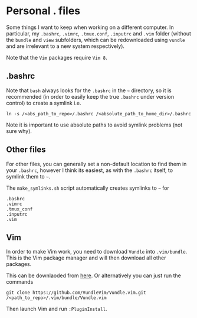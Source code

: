 # Personal . files
Some things I want to keep when working on a different computer. In particular,
my `.bashrc`, `.vimrc`, `.tmux.conf`, `.inputrc` and `.vim` folder (without the
`bundle` and `view` subfolders, which can be redownloaded using `vundle` and
are irrelevant to a new system respectively).

Note that the `Vim` packages require `Vim 8`.

## .bashrc
Note that `bash` always looks for the `.bashrc` in the `~` directory, so it
is recommended (in order to easily keep the true `.bashrc` under version
control) to create a symlink i.e.

    ln -s /<abs_path_to_repo>/.bashrc /<absolute_path_to_home_dir>/.bashrc

Note it is important to use absolute paths to avoid symlink problems (not sure
why).

## Other files
For other files, you can generally set a non-default location to find them
in your `.bashrc`, however I think its easiest, as with the `.bashrc` itself,
to symlink them to `~`.

The `make_symlinks.sh` script automatically creates symlinks to `~` for

    .bashrc
    .vimrc
    .tmux_conf
    .inputrc
    .vim

## Vim
In order to make Vim work, you need to download `Vundle` into `.vim/bundle`.
This is the Vim package manager and will then download all other packages.

This can be downlaoded from [here](https://github.com/VundleVim/Vundle.vim). Or
alternatively you can just run the commands

    git clone https://github.com/VundleVim/Vundle.vim.git /<path_to_repo>/.vim/bundle/Vundle.vim

Then launch Vim and run `:PluginInstall`.
